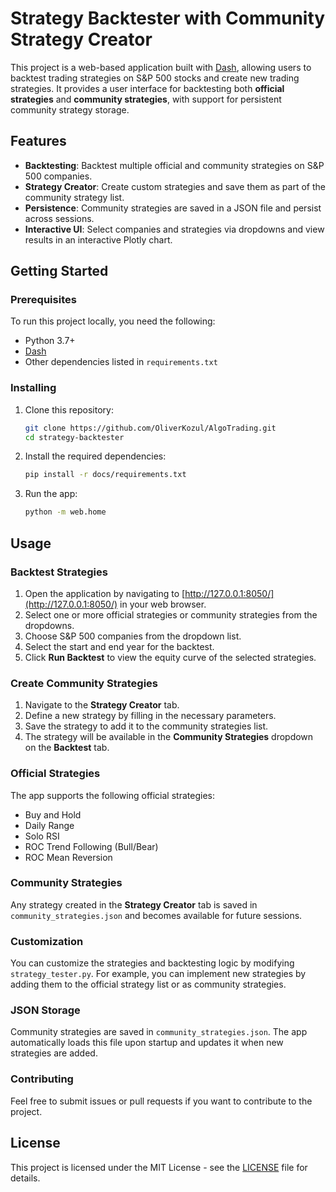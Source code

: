 # Strategy Backtester with Community Strategy Creator

This project is a web-based application built with [Dash](https://dash.plotly.com/), allowing users to backtest trading strategies on S&P 500 stocks and create new trading strategies. It provides a user interface for backtesting both **official strategies** and **community strategies**, with support for persistent community strategy storage.

## Features

- **Backtesting**: Backtest multiple official and community strategies on S&P 500 companies.
- **Strategy Creator**: Create custom strategies and save them as part of the community strategy list.
- **Persistence**: Community strategies are saved in a JSON file and persist across sessions.
- **Interactive UI**: Select companies and strategies via dropdowns and view results in an interactive Plotly chart.

## Getting Started

### Prerequisites

To run this project locally, you need the following:

- Python 3.7+
- [Dash](https://dash.plotly.com/)
- Other dependencies listed in `requirements.txt`

### Installing

1. Clone this repository:

   ```bash
   git clone https://github.com/OliverKozul/AlgoTrading.git
   cd strategy-backtester
   ```
2. Install the required dependencies:

    ```bash
    pip install -r docs/requirements.txt
    ```
3. Run the app:
   ```bash
   python -m web.home
   ```

## Usage

### Backtest Strategies

1. Open the application by navigating to [http://127.0.0.1:8050/](http://127.0.0.1:8050/) in your web browser.
2. Select one or more official strategies or community strategies from the dropdowns.
3. Choose S&P 500 companies from the dropdown list.
4. Select the start and end year for the backtest.
5. Click **Run Backtest** to view the equity curve of the selected strategies.

### Create Community Strategies

1. Navigate to the **Strategy Creator** tab.
2. Define a new strategy by filling in the necessary parameters.
3. Save the strategy to add it to the community strategies list.
4. The strategy will be available in the **Community Strategies** dropdown on the **Backtest** tab.

### Official Strategies

The app supports the following official strategies:

- Buy and Hold
- Daily Range
- Solo RSI
- ROC Trend Following (Bull/Bear)
- ROC Mean Reversion

### Community Strategies

Any strategy created in the **Strategy Creator** tab is saved in `community_strategies.json` and becomes available for future sessions.

### Customization

You can customize the strategies and backtesting logic by modifying `strategy_tester.py`. For example, you can implement new strategies by adding them to the official strategy list or as community strategies.

### JSON Storage

Community strategies are saved in `community_strategies.json`. The app automatically loads this file upon startup and updates it when new strategies are added.

### Contributing

Feel free to submit issues or pull requests if you want to contribute to the project.

## License

This project is licensed under the MIT License - see the [LICENSE](./LICENSE) file for details.

